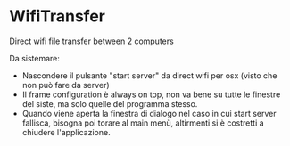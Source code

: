 # WifiTransfer
Direct wifi file transfer between 2 computers

Da sistemare:
- Nascondere il pulsante "start server" da direct wifi per osx (visto che non può fare da server)
- Il frame configuration è always on top, non va bene su tutte le finestre del siste, ma solo quelle del programma stesso.
- Quando viene aperta la finestra di dialogo nel caso in cui start server fallisca, bisogna poi torare al main menù, altirmenti si è costretti a chiudere l'applicazione.

